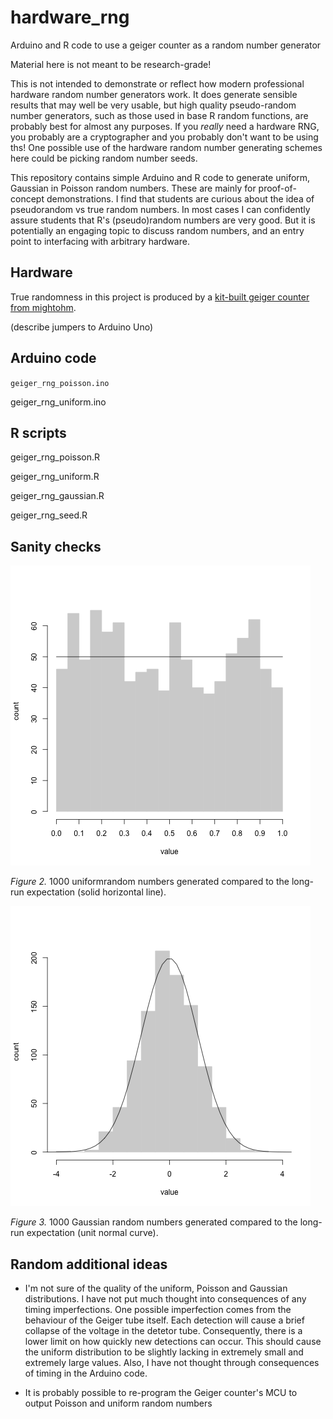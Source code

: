 # hardware_rng
Arduino and R code to use a geiger counter as a random number generator

Material here is not meant to be research-grade!  

This is not intended to demonstrate or reflect how modern professional hardware random number generators work.  It does generate sensible results that may well be very usable, but high quality pseudo-random number generators, such as those used in base R random functions, are probably best for almost any purposes.  If you *really* need a hardware RNG, you probably are a cryptographer and you probably don't want to be using ths!  One possible use of the hardware random number generating schemes here could be picking random number seeds.

This repository contains simple Arduino and R code to generate uniform, Gaussian in Poisson random numbers.   These are mainly for proof-of-concept demonstrations.  I find that students are curious about the idea of pseudorandom vs true random numbers. In most cases I can confidently assure students that R's (pseudo)random numbers are very good. But it is potentially an engaging topic to discuss random numbers, and an entry point to interfacing with arbitrary hardware.


## Hardware

True randomness in this project is produced by a 
[kit-built geiger counter from mightohm](https://mightyohm.com/blog/products/geiger-counter/).

(describe jumpers to Arduino Uno)

## Arduino code

`geiger_rng_poisson.ino`

geiger_rng_uniform.ino

## R scripts

geiger_rng_poisson.R

geiger_rng_uniform.R

geiger_rng_gaussian.R

geiger_rng_seed.R

## Sanity checks

![uniform example](./figures/uniform_rng_example.png)

*Figure 2.* 1000 uniformrandom numbers generated compared to the long-run expectation (solid horizontal line).

![gaussian example](./figures/gaussian_rng_example.png)

*Figure 3.* 1000 Gaussian random numbers generated compared to the long-run expectation (unit normal curve).

## Random additional ideas

- I'm not sure of the quality of the uniform, Poisson and Gaussian distributions.  I have not put much thought into consequences of any timing imperfections.  One possible imperfection comes from the behaviour of the Geiger tube itself.  Each detection will cause a brief collapse of the voltage in the detetor tube. Consequently, there is a lower limit on how quickly new detections can occur. This should cause the uniform distribution to be slightly lacking in extremely small and extremely large values. Also, I have not thought through consequences of timing in the Arduino code.

- It is probably possible to re-program the Geiger counter's MCU to output Poisson and uniform random numbers

